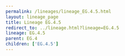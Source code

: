 ```yaml
---
permalink: /lineages/lineage_EG.4.5.html
layout: lineage_page
title: Lineage EG.4.5
redirect_to: ../lineage.html?lineage=EG.4.5
lineage: EG.4.5
parent: EG.4
children: ['EG.4.5']
---
```

